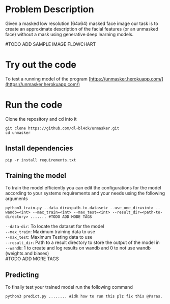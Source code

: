 # Problem Description

Given a masked low resolution (64x64) masked face image our task is to create an approximate description of the facial features (or an unmasked face)
without a mask using generative deep learning models.

#TODO ADD SAMPLE IMAGE FLOWCHART

# Try out the code

To test a running model of the program [https://unmasker.herokuapp.com/](https://unmasker.herokuapp.com/)

# Run the code

Clone the repository and cd into it

```
git clone https://github.com/dl-bl4ck/unmasker.git
cd unmasker
```

## Install dependencies

`pip -r install requirements.txt`


## Training the model

To train the model efficiently you can edit the configurations for the model according to your systems requirements and your needs using the following arguments
```
python3 train.py --data-dir=<path-to-dataset> --use_one_dir=<int> --wandb=<int> --max_train=<int> --max_test=<int> --result_dir=<path-to-directory> ....... #TODO ADD MODE TAGS
```
`--data-dir`: To locate the dataset for the model </br>
`--max_train`: Maximum training data to use </br>
`--max_test`: Maximum Testing data to use </br>
`--result_dir`: Path to a result directory to store the output of the model in </br>
`--wandb`: 1 to create and log results on wandb and 0 to not use wandb (weights and biases) </br>
#TODO ADD MORE TAGS

## Predicting

To finally test your trained model run the following command

```
python3 predict.py ........ #idk how to run this plz fix this @Paras.
```
